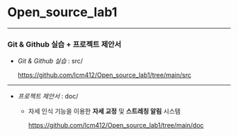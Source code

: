 # Open_source_lab1
<hr/>

### Git & Github 실습 + 프로젝트 제안서


* _Git & Github 실습_ : src/

   https://github.com/lcm412/Open_source_lab1/tree/main/src


<hr/>



+ _프로젝트 제안서_ : doc/

  + 자세 인식 기능을 이용한 **자세 교정** 및 **스트레칭 알림** 시스템
  
    https://github.com/lcm412/Open_source_lab1/tree/main/doc
